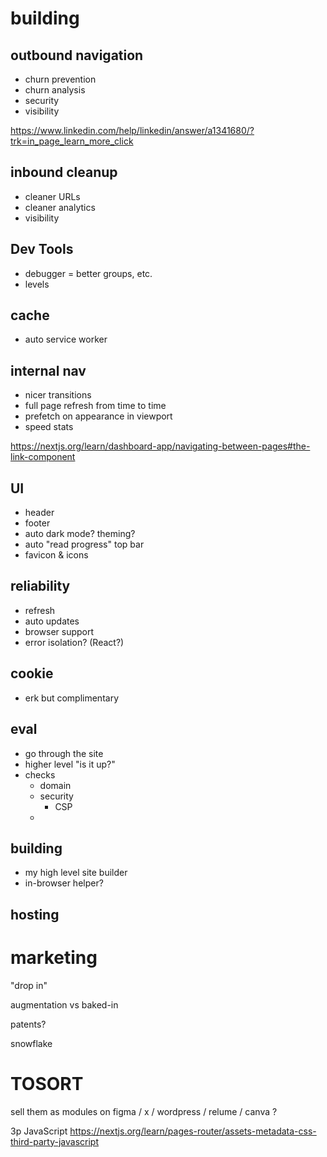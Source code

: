 

# building

## outbound navigation
- churn prevention
- churn analysis
- security
- visibility

https://www.linkedin.com/help/linkedin/answer/a1341680/?trk=in_page_learn_more_click


## inbound cleanup
- cleaner URLs
- cleaner analytics
- visibility



## Dev Tools
- debugger = better groups, etc.
- levels


## cache
- auto service worker


## internal nav
- nicer transitions
- full page refresh from time to time
- prefetch on appearance in viewport
- speed stats

https://nextjs.org/learn/dashboard-app/navigating-between-pages#the-link-component



## UI
- header
- footer
- auto dark mode? theming?
- auto "read progress" top bar
- favicon & icons


## reliability
- refresh
- auto updates
- browser support
- error isolation? (React?)


## cookie
- erk but complimentary


## eval
- go through the site
- higher level "is it up?"
- checks
  - domain
  - security
    - CSP
  - 

## building
- my high level site builder
- in-browser helper?


## hosting



# marketing

"drop in"

augmentation vs baked-in

patents?

snowflake



# TOSORT

sell them as modules on figma / x / wordpress / relume / canva ? 

3p JavaScript https://nextjs.org/learn/pages-router/assets-metadata-css-third-party-javascript
